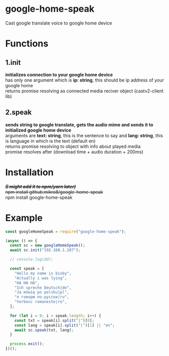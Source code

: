 # google-home-speak
Cast google translate voice to google home device

# Functions
## 1.init
**initializes connection to your google home device**  
has only one argument which is **ip: string**, this should be ip address of your google home  
returns promise resolving as connected media reciver object (castv2-client lib)
## 2.speak
**sends string to google translate, gets the audio mime and sends it to initialized google home device**  
arguments are **text: string**, this is the sentence to say and **lang: string**, this is language in which is the text (default en)  
returns promise resolving to object with info about played media   
promise resolves after (download time + audio duration + 200ms)
    
# Installation
~~***(I might add it to npm/yarn later)***~~    
~~npm install github:mikro8/google-home-speak~~  
npm install google-home-speak

# Example
```js
const googleHomeSpeak = require("google-home-speak");

(async () => {
  const sc = new googleHomeSpeak();
  await sc.init("192.168.1.207");

  // console.log(dd);

  const speak = [
    "Hello my name is bixby",
    "Actually i was lying",
    "HA HA HA",
    "Ich spreche Deutsch|de",
    "Ja mówię po polsku|pl",
    "я говорю по-русски|ru",
    "Vorbesc romaneste|ro",
  ];

  for (let i = 0; i < speak.length; i++) {
    const txt = speak[i].split("|")[0];
    const lang = speak[i].split("|")[1] || "en";
    await sc.speak(txt, lang);
  }

  process.exit();
})();
```
